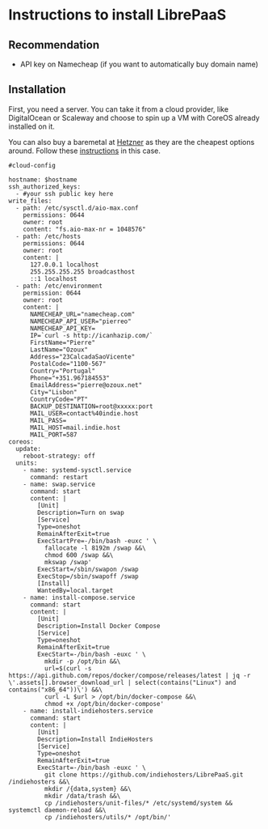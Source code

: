 # Instructions to install LibrePaaS

## Recommendation
- API key on Namecheap (if you want to automatically buy domain name)

## Installation

First, you need a server.
You can take it from a cloud provider, like DigitalOcean or Scaleway and choose to spin up a VM with CoreOS already installed on it.

You can also buy a baremetal at [Hetzner](https://serverboerse.de/index.php?country=EN) as they are the cheapest options around. Follow these [instructions](INSTALL_HETZNER.md) in this case.

```
#cloud-config

hostname: $hostname
ssh_authorized_keys:
  - #your ssh public key here
write_files:
  - path: /etc/sysctl.d/aio-max.conf
    permissions: 0644
    owner: root
    content: "fs.aio-max-nr = 1048576"
  - path: /etc/hosts
    permissions: 0644
    owner: root
    content: |
      127.0.0.1 localhost
      255.255.255.255 broadcasthost
      ::1 localhost
  - path: /etc/environment
    permission: 0644
    owner: root
    content: |
      NAMECHEAP_URL="namecheap.com"
      NAMECHEAP_API_USER="pierreo"
      NAMECHEAP_API_KEY=
      IP=`curl -s http://icanhazip.com/`
      FirstName="Pierre"
      LastName="Ozoux"
      Address="23CalcadaSaoVicente"
      PostalCode="1100-567"
      Country="Portugal"
      Phone="+351.967184553"
      EmailAddress="pierre@ozoux.net"
      City="Lisbon"
      CountryCode="PT"
      BACKUP_DESTINATION=root@xxxxx:port
      MAIL_USER=contact%40indie.host
      MAIL_PASS=
      MAIL_HOST=mail.indie.host
      MAIL_PORT=587
coreos:
  update:
    reboot-strategy: off
  units:
    - name: systemd-sysctl.service
      command: restart
    - name: swap.service
      command: start
      content: |
        [Unit]
        Description=Turn on swap
        [Service]
        Type=oneshot
        RemainAfterExit=true
        ExecStartPre=-/bin/bash -euxc ' \
          fallocate -l 8192m /swap &&\
          chmod 600 /swap &&\
          mkswap /swap'
        ExecStart=/sbin/swapon /swap
        ExecStop=/sbin/swapoff /swap
        [Install]
        WantedBy=local.target
    - name: install-compose.service
      command: start
      content: |
        [Unit]
        Description=Install Docker Compose
        [Service]
        Type=oneshot
        RemainAfterExit=true
        ExecStart=-/bin/bash -euxc ' \
          mkdir -p /opt/bin &&\
          url=$(curl -s https://api.github.com/repos/docker/compose/releases/latest | jq -r \'.assets[].browser_download_url | select(contains("Linux") and contains("x86_64"))\') &&\
          curl -L $url > /opt/bin/docker-compose &&\
          chmod +x /opt/bin/docker-compose'
    - name: install-indiehosters.service
      command: start
      content: |
        [Unit]
        Description=Install IndieHosters
        [Service]
        Type=oneshot
        RemainAfterExit=true
        ExecStart=-/bin/bash -euxc ' \
          git clone https://github.com/indiehosters/LibrePaaS.git /indiehosters &&\
          mkdir /{data,system} &&\
          mkdir /data/trash &&\
          cp /indiehosters/unit-files/* /etc/systemd/system && systemctl daemon-reload &&\
          cp /indiehosters/utils/* /opt/bin/'
```
